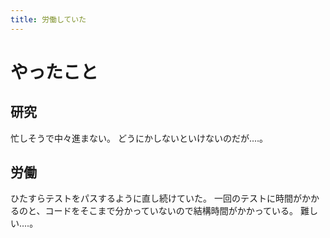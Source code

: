 ```yaml
---
title: 労働していた
---
```


# やったこと

## 研究

忙しそうで中々進まない。
どうにかしないといけないのだが‥‥。

## 労働

ひたすらテストをパスするように直し続けていた。
一回のテストに時間がかかるのと、コードをそこまで分かっていないので結構時間がかかっている。
難しい‥‥。
